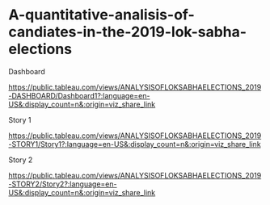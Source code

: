 # A-quantitative-analisis-of-candiates-in-the-2019-lok-sabha-elections

Dashboard

https://public.tableau.com/views/ANALYSISOFLOKSABHAELECTIONS_2019-DASHBOARD/Dashboard1?:language=en-US&:display_count=n&:origin=viz_share_link

Story 1

https://public.tableau.com/views/ANALYSISOFLOKSABHAELECTIONS_2019-STORY1/Story1?:language=en-US&:display_count=n&:origin=viz_share_link

Story 2


https://public.tableau.com/views/ANALYSISOFLOKSABHAELECTIONS_2019-STORY2/Story2?:language=en-US&:display_count=n&:origin=viz_share_link




